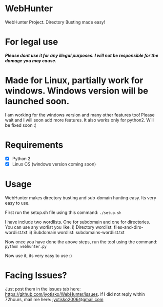 # WebHunter
WebHunter Project. Directory Busting made easy!


# For legal use
***Please dont use it for any illegal purposes. I will not be responsible for the damage you may cause.***

# Made for Linux, partially work for windows. Windows version will be launched soon.
I am working for the windows version and many other features too! Please wait and I will soon add more features. It also works only for python2. Will be fixed soon :)

# Requirements
- [x] Python 2
- [x] Linux OS (windows version coming soon)

# Usage
WebHunter makes directory busting and sub-domain hunting easy. Its very easy to use. 

First run the setup.sh file using this command: `./setup.sh`

I have include two wordlists. One for subdomain and one for directories. You can use any worlist you like. 
    i) Directory wordlist: files-and-dirs-wordlist.txt
    ii) Subdomain wordlist: subdomains-wordlist.txt
  
Now once you have done the above steps, run the tool using the command: `python webhunter.py`

Now use it, its very easy to use :)

# Facing Issues?
Just post them in the issues tab here: https://github.com/jyotisko/WebHunter/issues. If I did not reply within 72hours, mail me here: jyotisko2006@gmail.com

